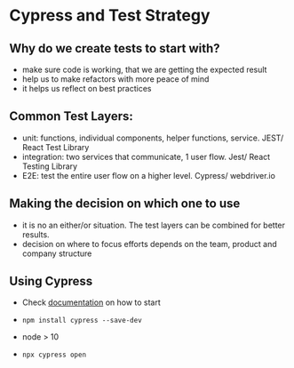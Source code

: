 # Cypress and Test Strategy

## Why do we create tests to start with? 
- make sure code is working, that we are getting the expected result
- help us to make refactors with more peace of mind 
- it helps us reflect on best practices

## Common Test Layers: 
- unit: functions, individual components, helper functions, service. JEST/ React Test Library
- integration: two services that communicate, 1 user flow. Jest/ React Testing Library
- E2E: test the entire user flow on a higher level. Cypress/ webdriver.io


## Making the decision on which one to use
 - it is no an either/or situation. The test layers can be combined for better results. 
 - decision on where to focus efforts depends on the team, product and company structure

## Using Cypress

- Check [documentation](https://docs.cypress.io/guides/getting-started/installing-cypress) on how to start

- `npm install cypress --save-dev`
- node > 10
- `npx cypress open`